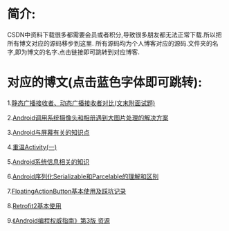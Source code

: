 简介:
====
CSDN中资料下载很多都需要会员或者积分,导致很多朋友都无法正常下载.所以把所有博文对应的源码移步到这里.
所有源码均为个人博客对应的源码.文件夹的名字,即为博文的名字.点击链接即可跳转到对应博客.



对应的博文(点击蓝色字体即可跳转):
====

1.[静态广播接收者、动态广播接收者对比(文末附面试题)](http://blog.csdn.net/gaolh89/article/details/53153698)

2.[Android调用系统摄像头和相册遇到大图片处理的解决方案](http://blog.csdn.net/gaolh89/article/details/54835024)

3.[Android与屏幕有关的知识点](http://blog.csdn.net/gaolh89/article/details/78755918)

4.[重温Activity(一)](http://blog.csdn.net/gaolh89/article/details/78806367)

5.[Android系统信息相关的知识 ](http://blog.csdn.net/gaolh89/article/details/78828134)

6.[Android序列化Serializable和Parcelable的理解和区别](http://blog.csdn.net/gaolh89/article/details/78876307)

7.[FloatingActionButton基本使用及踩坑记录 ](https://blog.csdn.net/gaolh89/article/details/79759404)

8.[Retrofit2基本使用 ](https://mp.csdn.net/mdeditor/80796792)

9.[《Android编程权威指南》第3版 资源 ](https://blog.csdn.net/gaolh89/article/details/81324068)

